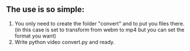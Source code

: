 ## The use is so simple: 
1. You only need to create the folder "convert" and to put you files there. (in this case is set to transform from webm to mp4 but you can set the format you want)
2. Write python video convert.py and ready.
